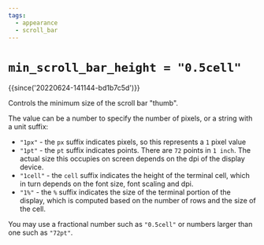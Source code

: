 ```yaml
---
tags:
  - appearance
  - scroll_bar
---
```

# `min_scroll_bar_height = "0.5cell"`

{{since('20220624-141144-bd1b7c5d')}}

Controls the minimum size of the scroll bar "thumb".

The value can be a number to specify the number of pixels, or a string with a unit suffix:

* `"1px"` - the `px` suffix indicates pixels, so this represents a `1` pixel value
* `"1pt"` - the `pt` suffix indicates points.  There are `72` points in `1 inch`.  The actual size this occupies on screen depends on the dpi of the display device.
* `"1cell"` - the `cell` suffix indicates the height of the terminal cell, which in turn depends on the font size, font scaling and dpi.
* `"1%"` - the `%` suffix indicates the size of the terminal portion of the display, which is computed based on the number of rows and the size of the cell.

You may use a fractional number such as `"0.5cell"` or numbers larger than one such as `"72pt"`.
